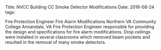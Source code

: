 Title: NVCC Building CC Smoke Detector Modifications
Date: 2018-08-24
tags: 

Fire Protection Engineer
Fire Alarm Modifications
Northern VA Community College
Annandale, VA
Fire Protection Engineer responsible for providing the design and specifications for fire alarm modifications. Drop ceilings were installed in several classrooms which removed beam pockets and resulted in the removal of many smoke detectors.
